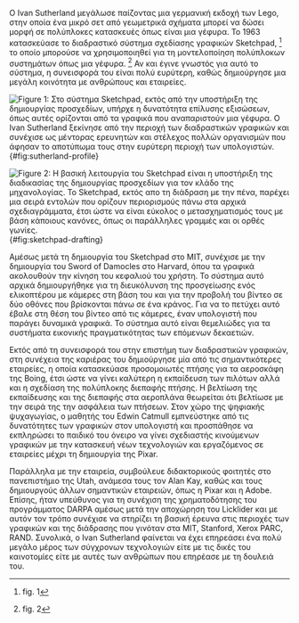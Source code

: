 Ο Ivan Sutherland μεγάλωσε παίζοντας μια γερμανική εκδοχή των Lego, στην
οποία ένα μικρό σετ από γεωμετρικά σχήματα μπορεί να δώσει μορφή σε
πολύπλοκες κατασκευές όπως είναι μια γέφυρα. Το 1963 κατασκεύασε το
διαδραστικό σύστημα σχεδίασης γραφικών Sketchpad, [^1] το οποίο μπορούσε
να χρησιμοποιηθεί για τη μοντελοποίηση πολύπλοκων συστημάτων όπως μια
γέφυρα. [^2] Αν και έγινε γνωστός για αυτό το σύστημα, η συνεισφορά του
είναι πολύ ευρύτερη, καθώς δημιούργησε μια μεγάλη κοινότητα με ανθρώπους
και εταιρείες.

![Figure 1: Στο σύστημα Sketchpad, εκτός από την υποστήριξη της
δημιουργίας προσχεδίων, υπήρχε η δυνατότητα επίλυσης εξισώσεων, όπως
αυτές ορίζονται από τα γραφικά που αναπαριστούν μια γέφυρα. O Ivan
Sutherland ξεκίνησε από την περιοχή των διαδραστικών γραφικών και
συνέχισε ως μέντορας ερευνητών και στέλεχος πολλών οργανισμών που άφησαν
το αποτύπωμα τους στην ευρύτερη περιοχή των
υπολογιστών.](/images/sutherland-profile.jpg){#fig:sutherland-profile}

![Figure 2: Η βασική λειτουργία του Sketchpad είναι η υποστήριξη της
διαδικασίας της δημιουργίας προσχεδίων για τον κλάδο της μηχανολογίας.
Το Sketchpad, εκτός απο τη διάδραση με την πένα, παρέχει μια σειρά
εντολών που ορίζουν περιορισμούς πάνω στα αρχικά σχεδιαγράμματα, έτσι
ώστε να είναι εύκολος ο μετασχηματισμός τους με βάση κάποιους κανόνες,
όπως οι παράλληλες γραμμές και οι ορθές
γωνίες.](/images/sketchpad-drafting.jpg){#fig:sketchpad-drafting}

Αμέσως μετά τη δημιουργία του Sketchpad στο MIT, συνέχισε με την
δημιουργία του Sword of Damocles στο Harvard, όπου τα γραφικά ακολουθούν
την κίνηση του κεφαλιού του χρήστη. Το σύστημα αυτό αρχικά δημιουργήθηκε
για τη διευκόλυνση της προσγείωσης ενός ελικοπτέρου με κάμερες στη βάση
του και για την προβολή του βίντεο σε δύο οθόνες που βρίσκονται πάνω σε
ένα κράνος. Για να το πετύχει αυτό έβαλε στη θέση του βίντεο από τις
κάμερες, έναν υπολογιστή που παράγει δυναμικά γραφικά. Το σύστημα αυτό
είναι θεμελιώδες για τα συστήματα εικονικής πραγματικότητας των επόμενων
δεκαετιών.

Εκτός από τη συνεισφορά του στην επιστήμη των διαδραστικών γραφικών, στη
συνέχεια της καριέρας του δημιούργησε μία από τις σημαντικότερες
εταιρείες, η οποία κατασκεύασε προσομοιωτές πτήσης για τα αεροσκάφη της
Boing, έτσι ώστε να γίνει καλύτερη η εκπαίδευση των πιλότων αλλά και η
σχεδίαση της πολύπλοκης διεπαφής πτήσης. Η βελτίωση της εκπαίδευσης και
της διεπαφής στα αεροπλάνα θεωρείται ότι βελτίωσε με την σειρά της την
ασφάλεια των πτήσεων. Στον χώρο της ψηφιακής ψυχαγωγίας, ο μαθητής του
Edwin Catmull εμπνεύστηκε από τις δυνατότητες των γραφικών στον
υπολογιστή και προσπάθησε να εκπληρώσει το παιδικό του όνειρο να γίνει
σχεδιαστής κινούμενων γραφικών με την κατασκευή νέων τεχνολογιών και
εργαζόμενος σε εταιρείες μέχρι τη δημιουργία της Pixar.

Παράλληλα με την εταιρεία, συμβούλευε διδακτορικούς φοιτητές στο
πανεπιστήμιο της Utah, ανάμεσα τους τον Alan Kay, καθώς και τους
δημιουργούς άλλων σημαντικών εταιρειών, όπως η Pixar και η Adobe.
Επίσης, ήταν υπεύθυνος για τη συνέχιση της χρηματοδότησης του
προγράμματος DARPA αμέσως μετά την αποχώρηση του Licklider και με αυτόν
τον τρόπο συνέχισε να στηρίζει τη βασική έρευνα στις περιοχές των
γραφικών και της διάδρασης που γινόταν στα MIT, Stanford, Xerox PARC,
RAND. Συνολικά, ο Ivan Sutherland φαίνεται να έχει επηρεάσει ένα πολύ
μεγάλο μέρος των σύγχρονων τεχνολογιών είτε με τις δικές του καινοτομίες
είτε με αυτές των ανθρώπων που επηρέασε με τη δουλειά του.

[^1]: fig. 1

[^2]: fig. 2
